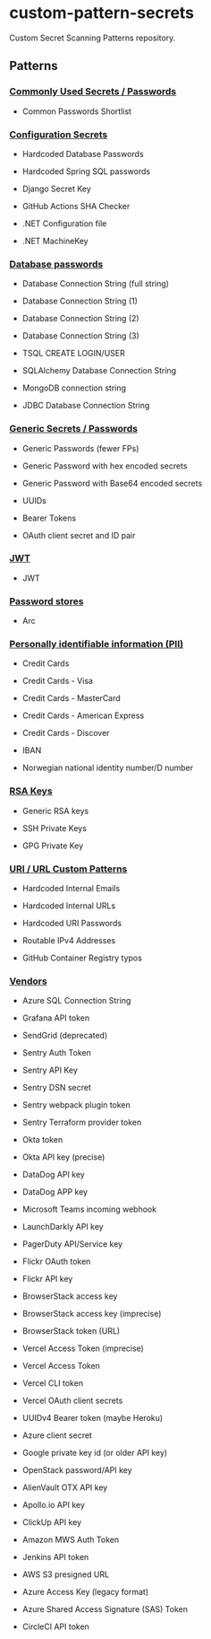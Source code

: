# custom-pattern-secrets

Custom Secret Scanning Patterns repository.

## Patterns



### [Commonly Used Secrets / Passwords](./common)



- Common Passwords Shortlist
  

### [Configuration Secrets](./configs)



- Hardcoded Database Passwords

- Hardcoded Spring SQL passwords

- Django Secret Key

- GitHub Actions SHA Checker

- .NET Configuration file

- .NET MachineKey
  

### [Database passwords](./database)



- Database Connection String (full string)

- Database Connection String (1)

- Database Connection String (2)

- Database Connection String (3)

- TSQL CREATE LOGIN/USER

- SQLAlchemy Database Connection String

- MongoDB connection string

- JDBC Database Connection String
  

### [Generic Secrets / Passwords](./generic)



- Generic Passwords (fewer FPs)

- Generic Password with hex encoded secrets

- Generic Password with Base64 encoded secrets

- UUIDs

- Bearer Tokens

- OAuth client secret and ID pair
  

### [JWT](./jwt)



- JWT
  

### [Password stores](./password_store)



- Arc
  

### [Personally identifiable information (PII)](./pii)



- Credit Cards

- Credit Cards - Visa

- Credit Cards - MasterCard

- Credit Cards - American Express

- Credit Cards - Discover

- IBAN

- Norwegian national identity number/D number
  

### [RSA Keys](./rsa)



- Generic RSA keys

- SSH Private Keys

- GPG Private Key
  

### [URI / URL Custom Patterns](./uri)



- Hardcoded Internal Emails

- Hardcoded Internal URLs

- Hardcoded URI Passwords

- Routable IPv4 Addresses

- GitHub Container Registry typos
  

### [Vendors](./vendors)



- Azure SQL Connection String

- Grafana API token

- SendGrid (deprecated)

- Sentry Auth Token

- Sentry API Key

- Sentry DSN secret

- Sentry webpack plugin token

- Sentry Terraform provider token

- Okta token

- Okta API key (precise)

- DataDog API key

- DataDog APP key

- Microsoft Teams incoming webhook

- LaunchDarkly API key

- PagerDuty API/Service key

- Flickr OAuth token

- Flickr API key

- BrowserStack access key

- BrowserStack access key (imprecise)

- BrowserStack token (URL)

- Vercel Access Token (imprecise)

- Vercel Access Token

- Vercel CLI token

- Vercel OAuth client secrets

- UUIDv4 Bearer token (maybe Heroku)

- Azure client secret

- Google private key id (or older API key)

- OpenStack password/API key

- AlienVault OTX API key

- Apollo.io API key

- ClickUp API key

- Amazon MWS Auth Token

- Jenkins API token

- AWS S3 presigned URL

- Azure Access Key (legacy format)

- Azure Shared Access Signature (SAS) Token

- CircleCI API token
  